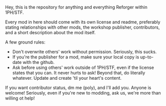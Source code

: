 Hey, this is the repository for anything and everything Reforger within 1PH/STF.

Every mod in here should come with its own license and readme, preferably stating relationships with other mods, the workshop publisher, contributors, and a short description about the mod itself.

A few ground rules:
- Don't overwrite others' work without permission. Seriously, this sucks.
- If you're the publisher for a mod, make sure your local copy is up-to-date with the github.
- Ask before using others' work outside of 1PH/STF, even if the license states that you can. It never hurts to ask!
Beyond that, do literally whatever. Update and create 'til your heart's content.

If you want contributor status, dm me (poly), and I'll add you. Anyone is welcome!
Seriously, even if you're new to modding, ask us, we're more than willing ot help!
